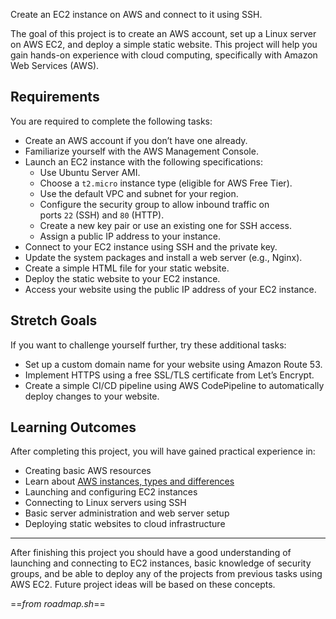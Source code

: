 Create an EC2 instance on AWS and connect to it using SSH.

The goal of this project is to create an AWS account, set up a Linux server on AWS EC2, and deploy a simple static website. This project will help you gain hands-on experience with cloud computing, specifically with Amazon Web Services (AWS).

## Requirements

You are required to complete the following tasks:

- Create an AWS account if you don’t have one already.
- Familiarize yourself with the AWS Management Console.
- Launch an EC2 instance with the following specifications:
    - Use Ubuntu Server AMI.
    - Choose a `t2.micro` instance type (eligible for AWS Free Tier).
    - Use the default VPC and subnet for your region.
    - Configure the security group to allow inbound traffic on ports `22` (SSH) and `80` (HTTP).
    - Create a new key pair or use an existing one for SSH access.
    - Assign a public IP address to your instance.
- Connect to your EC2 instance using SSH and the private key.
- Update the system packages and install a web server (e.g., Nginx).
- Create a simple HTML file for your static website.
- Deploy the static website to your EC2 instance.
- Access your website using the public IP address of your EC2 instance.

## Stretch Goals

If you want to challenge yourself further, try these additional tasks:

- Set up a custom domain name for your website using Amazon Route 53.
- Implement HTTPS using a free SSL/TLS certificate from Let’s Encrypt.
- Create a simple CI/CD pipeline using AWS CodePipeline to automatically deploy changes to your website.

## Learning Outcomes

After completing this project, you will have gained practical experience in:

- Creating basic AWS resources
- Learn about [AWS instances, types and differences](https://kamranahmed.info/posts/up-and-running-with-aws-ec2)
- Launching and configuring EC2 instances
- Connecting to Linux servers using SSH
- Basic server administration and web server setup
- Deploying static websites to cloud infrastructure

---

After finishing this project you should have a good understanding of launching and connecting to EC2 instances, basic knowledge of security groups, and be able to deploy any of the projects from previous tasks using AWS EC2. Future project ideas will be based on these concepts.

==*from roadmap.sh*==